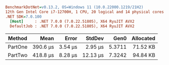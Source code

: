 ``` ini

BenchmarkDotNet=v0.13.2, OS=Windows 11 (10.0.22000.1219/21H2)
12th Gen Intel Core i7-12700H, 1 CPU, 20 logical and 14 physical cores
.NET SDK=7.0.100
  [Host]     : .NET 7.0.0 (7.0.22.51805), X64 RyuJIT AVX2
  DefaultJob : .NET 7.0.0 (7.0.22.51805), X64 RyuJIT AVX2


```
|  Method |     Mean |   Error |   StdDev |   Gen0 | Allocated |
|-------- |---------:|--------:|---------:|-------:|----------:|
| PartOne | 390.6 μs | 3.54 μs |  2.95 μs | 5.3711 |  71.52 KB |
| PartTwo | 418.8 μs | 8.28 μs | 12.13 μs | 7.3242 |  94.84 KB |
